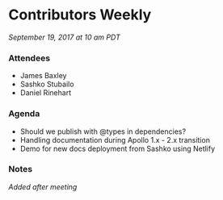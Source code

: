 # Contributors Weekly

*September 19, 2017 at 10 am PDT*

### Attendees
- James Baxley
- Sashko Stubailo
- Daniel Rinehart

### Agenda
- Should we publish with @types in dependencies?
- Handling documentation during Apollo 1.x - 2.x transition
- Demo for new docs deployment from Sashko using Netlify

### Notes
*Added after meeting*
